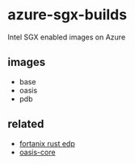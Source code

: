 # azure-sgx-builds

Intel SGX enabled images on Azure

## images

* base
* oasis
* pdb

## related

* [fortanix rust edp](https://github.com/fortanix/rust-sgx)
* [oasis-core](https://github.com/oasislabs/oasis-core)
